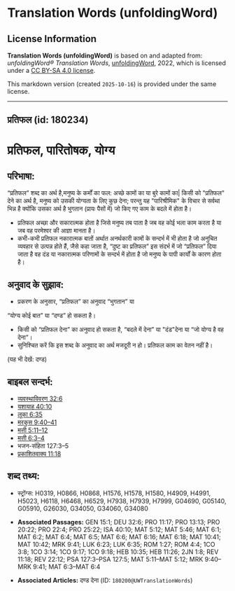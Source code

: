 # Translation Words (unfoldingWord)

## License Information

**Translation Words (unfoldingWord)** is based on and adapted from: _unfoldingWord® Translation Words_, [unfoldingWord](https://unfoldingword.org/utw), 2022, which is licensed under a [CC BY-SA 4.0 license](https://creativecommons.org/licenses/by-sa/4.0/legalcode.en).

This markdown version (created `2025-10-16`) is provided under the same license.



--------------------------------

## प्रतिफल (id: 180234)

प्रतिफल, पारितोषक, योग्य
========================

परिभाषा:
--------

“प्रतिफल” शब्द का अर्थ है,मनुष्य के कर्मों का फल: अच्छे कामों का या बुरे कामों का\| किसी को "प्रतिफल" देने का अर्थ है, मनुष्य को उसकी योग्यता के लिए कुछ देना; परन्तु यह "पारिश्रीमिक" के विचार से सर्वथा भिन्न है क्योंकि उसका अर्थ है भुगतान (प्रायः पैसों में) जो किए गए काम के बदले में होता है।

* प्रतिफल अच्छा और सकारात्मक होता है जिसे मनुष्य तब पाता है जब वह कोई भला काम करता है या जब वह परमेश्वर की आज्ञा मानता है।
* कभी\-कभी प्रतिफल नकारात्मक बातों अर्थात अनर्थकारी कामों के सन्दर्भ में भी होता है जो अनुचित व्यवहार से उत्पन्न होते हैं, जैसे कहा जाता है, “दुष्ट का प्रतिफल” इस संदर्भ में जो “प्रतिफल” दिया जाता है वह दंड या नकारात्मक परिणामों के सन्दर्भ में होता है जो मनुष्य के पापी कार्यों के कारण होता है।

अनुवाद के सुझाव:
----------------

* प्रकरण के अनुसार, “प्रतिफल” का अनुवाद “भुगतान” या

“योग्य कोई बात” या “दण्ड” हो सकता है।

* किसी को “प्रतिफल देना” का अनुवाद हो सकता है, “बदले में देना” या "दंड"देना या “जो योग्य है वह देना”।
* सुनिश्चित करें कि इस शब्द के अनुवाद का अर्थ मजदूरी न हो। प्रतिफल काम का वेतन नहीं है।

(यह भी देखें: दण्ड)

बाइबल सन्दर्भ:
--------------

* [व्यवस्थाविवरण 32:6](https://ref.ly/Deut32:6)
* [यशायाह 40:10](https://ref.ly/Isa40:10)
* [लूका 6:35](https://ref.ly/Luke6:35)
* [मरकुस 9:40–41](https://ref.ly/Mark9:40-Mark9:41)
* [मत्ती 5:11–12](https://ref.ly/Matt5:11-Matt5:12)
* [मत्ती 6:3–4](https://ref.ly/Matt6:3-Matt6:4)
* भजन\-संहिता 127:3–5
* [प्रकाशितवाक्य 11:18](https://ref.ly/Rev11:18)

शब्द तथ्य:
----------

* स्ट्रोंग्स: H0319, H0866, H0868, H1576, H1578, H1580, H4909, H4991, H5023, H6118, H6468, H6529, H7938, H7939, H7999, G04690, G05140, G05910, G26030, G34050, G34060, G34080

* **Associated Passages:** GEN 15:1; DEU 32:6; PRO 11:17; PRO 13:13; PRO 20:22; PRO 22:4; PRO 25:22; ISA 40:10; MAT 5:12; MAT 5:46; MAT 6:1; MAT 6:2; MAT 6:4; MAT 6:5; MAT 6:6; MAT 6:16; MAT 6:18; MAT 10:41; MAT 10:42; MRK 9:41; LUK 6:23; LUK 6:35; ROM 1:27; ROM 4:4; 1CO 3:8; 1CO 3:14; 1CO 9:17; 1CO 9:18; HEB 10:35; HEB 11:26; 2JN 1:8; REV 11:18; REV 22:12; PSA 127:3–PSA 127:5; MAT 5:11–MAT 5:12; MRK 9:40–MRK 9:41; MAT 6:3–MAT 6:4
* **Associated Articles:** दण्ड देना (ID: `180200@UWTranslationWords`)

